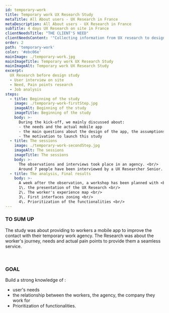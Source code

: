 ```yaml
---
id: temporary-work
title: Temporary work UX Research Study
metaTitle: All About users - UX Research in France
metaDescription: All About users - UX Research in France
subTitle: 4 days UX Research on site in France
clientNeedsTitle: "THE CLIENT'S NEED"
clientNeedsContent: '"Collecting information from UX research to design a mobile app that will be supported by its users "'
order: 2
path: 'temporary-work'
color: '#ebc06e'
mainImage: ./temporary-work.jpg
mainImageTitle: Temporary work UX Research Study
mainImageAlt: Temporary work UX Research Study
excerpt: 
  UX Research before design study
  - User interview on site
  - Need, Pain points research
  - Job analysis
steps: 
  - title: Beginning of the study
    image: ./temporary-work-firstStep.jpg 
    imageAlt: Beginning of the study
    imageTitle: Beginning of the study
    body: >-
      During the kick-off, we mainly discussed about: 
      - the needs and the actual mobile app
      - the main questions about the design of the app, the assumptions
      - The motivation to launch this study
  - title: The sessions 
    image: ./temporary-work-secondStep.jpg 
    imageAlt: The sessions 
    imageTitle: The sessions 
    body: >-
      The observations and interviews took place in an agency. <br/>
      Around 7 people have been interviewed by a UX Researcher Senior. 
  - title: The analysis, Final results 
    body: >-
      A week after the observation, a workshop has been planned with <br/>
      1\. the presentation of the UX Research <br/>
      2\. The worker's experience map <br/>
      3\. First interfaces zoning <br/>
      4\. Prioritization of the functionalities <br/>
---
```


### TO SUM UP

The study was about providing to workers a mobile app to improve the contact with their temporary work agency. The Research was about the worker's journey, needs and actual pain points to provide them a seamless service. 

<br />

### GOAL

Build a strong knowledge of :
- user's needs
- the relationship between the workers, the agency, the company they work for
- Prioritization of functionalities. 